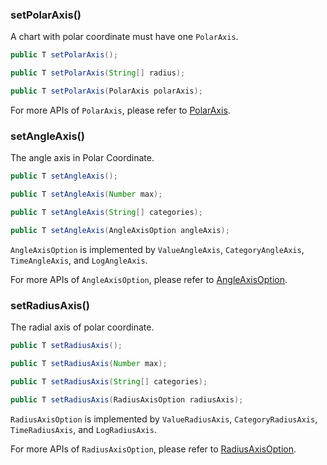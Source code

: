 ### setPolarAxis()

A chart with polar coordinate must have one `PolarAxis`.

```java
public T setPolarAxis();

public T setPolarAxis(String[] radius);

public T setPolarAxis(PolarAxis polarAxis);
```

For more APIs of `PolarAxis`, please refer to [PolarAxis](component-apis/polar-axis).

### setAngleAxis()

The angle axis in Polar Coordinate.

```java
public T setAngleAxis();

public T setAngleAxis(Number max);

public T setAngleAxis(String[] categories);

public T setAngleAxis(AngleAxisOption angleAxis);
```

`AngleAxisOption` is implemented by `ValueAngleAxis`, `CategoryAngleAxis`, `TimeAngleAxis`, and `LogAngleAxis`.

For more APIs of `AngleAxisOption`, please refer to [AngleAxisOption](component-apis/angle-axis-option).

### setRadiusAxis()

The radial axis of polar coordinate.

```java
public T setRadiusAxis();

public T setRadiusAxis(Number max);

public T setRadiusAxis(String[] categories);

public T setRadiusAxis(RadiusAxisOption radiusAxis);
```

`RadiusAxisOption` is implemented by `ValueRadiusAxis`, `CategoryRadiusAxis`, `TimeRadiusAxis`, and `LogRadiusAxis`.

For more APIs of `RadiusAxisOption`, please refer to [RadiusAxisOption](component-apis/radius-axis-option).
